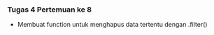 <h3> Tugas 4 Pertemuan ke 8 </h3>
<ul>
<li>Membuat function untuk menghapus data tertentu dengan .filter()</li>
</ul>
